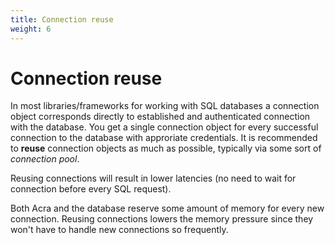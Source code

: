 ```yaml
---
title: Connection reuse
weight: 6
---
```


# Connection reuse

In most libraries/frameworks for working with SQL databases a connection object corresponds directly to
established and authenticated connection with the database.
You get a single connection object for every successful connection to the database with approriate credentials.
It is recommended to **reuse** connection objects as much as possible,
typically via some sort of *connection pool*.

Reusing connections will result in lower latencies (no need to wait for connection before every SQL request).

Both Acra and the database reserve some amount of memory for every new connection.
Reusing connections lowers the memory pressure since they won't have to handle new connections so frequently.
